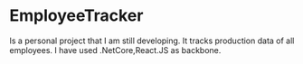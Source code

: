 # EmployeeTracker
Is a personal project that I am still developing. It tracks production data of all employees.
I have used .NetCore,React.JS as backbone.
